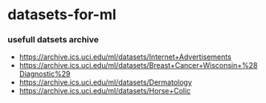 # datasets-for-ml
### usefull datsets archive

- https://archive.ics.uci.edu/ml/datasets/Internet+Advertisements
- https://archive.ics.uci.edu/ml/datasets/Breast+Cancer+Wisconsin+%28Diagnostic%29
- https://archive.ics.uci.edu/ml/datasets/Dermatology
- https://archive.ics.uci.edu/ml/datasets/Horse+Colic
